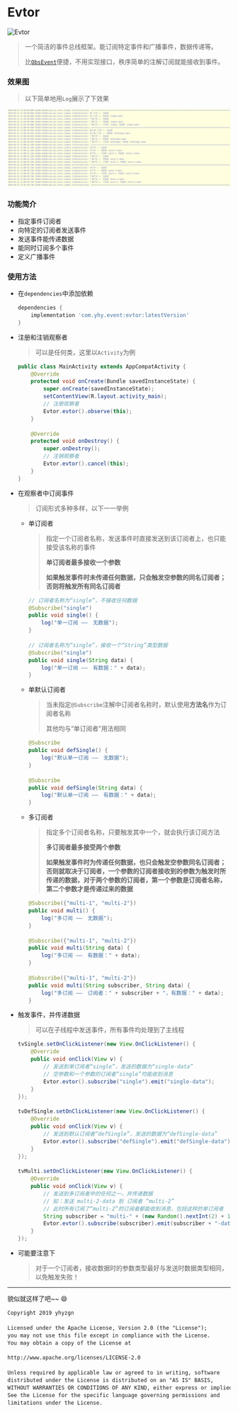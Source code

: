 # Evtor

![Evtor](https://img.shields.io/badge/Evtor-1.0.3-brightgreen.svg)

>   一个简洁的事件总线框架。能订阅特定事件和广播事件，数据传递等。
>
>   比[`ObsEvent`](https://github.com/yhyzgn/ObsEvent.git)便捷，不用实现接口，秩序简单的注解订阅就能接收到事件。

### 效果图

>   以下简单地用`Log`展示了下效果

![log](imgs/log.png)

### 功能简介

*   指定事件订阅者
*   向特定的订阅者发送事件
*   发送事件能传递数据
*   能同时订阅多个事件
*   定义广播事件

### 使用方法

*   在`dependencies`中添加依赖

    ```groovy
    dependencies {
        implementation 'com.yhy.event:evtor:latestVersion'
    }
    ```

*   注册和注销观察者

    >   可以是任何类，这里以`Activity`为例

    ```java
    public class MainActivity extends AppCompatActivity {
        @Override
        protected void onCreate(Bundle savedInstanceState) {
            super.onCreate(savedInstanceState);
            setContentView(R.layout.activity_main);
            // 注册观察者
            Evtor.evtor().observe(this);
        }
    
        @Override
        protected void onDestroy() {
            super.onDestroy();
            // 注销观察者
            Evtor.evtor().cancel(this);
        }
    }
    ```

*   在观察者中订阅事件

    >   订阅形式多种多样，以下一一举例

    *   单订阅者

        >   指定一个订阅者名称，发送事件时直接发送到该订阅者上，也只能接受该名称的事件
        >
        >   **单订阅者最多接收一个参数**
        >
        >   **如果触发事件时未传递任何数据，只会触发空参数的同名订阅者；否则将触发所有同名订阅者**

        ```java
        // 订阅者名称为“single”，不接收任何数据
        @Subscribe("single")
        public void single() {
            log("单一订阅 ——　无数据");
        }
        
        // 订阅者名称为“single”，接收一个“String”类型数据
        @Subscribe("single")
        public void single(String data) {
            log("单一订阅 ——　有数据：" + data);
        }
        ```

    *   单默认订阅者

        >   当未指定`@Subscribe`注解中订阅者名称时，默认使用**方法名**作为订阅者名称
        >
        >   其他均与“单订阅者”用法相同

        ```java
        @Subscribe
        public void defSingle() {
            log("默认单一订阅 ——　无数据");
        }
        
        @Subscribe
        public void defSingle(String data) {
            log("默认单一订阅 ——　有数据：" + data);
        }
        ```

    *   多订阅者

        >   指定多个订阅者名称，只要触发其中一个，就会执行该订阅方法
        >
        >   **多订阅者最多接受两个参数**
        >
        >   **如果触发事件时为传递任何数据，也只会触发空参数同名订阅者；否则就取决于订阅者，一个参数的订阅者接收到的参数为触发时所传递的数据，对于两个参数的订阅者，第一个参数是订阅者名称，第二个参数才是传递过来的数据**

        ```java
        @Subscribe({"multi-1", "multi-2"})
        public void multi() {
            log("多订阅 ——　无数据");
        }
        
        @Subscribe({"multi-1", "multi-2"})
        public void multi(String data) {
            log("多订阅 ——　有数据：" + data);
        }
        
        @Subscribe({"multi-1", "multi-2"})
        public void multi(String subscriber, String data) {
            log("多订阅 ——　订阅者：" + subscriber + "，有数据：" + data);
        }
        ```

*   触发事件，并传递数据

    >   可以在子线程中发送事件，所有事件均处理到了主线程

    ```java
    tvSingle.setOnClickListener(new View.OnClickListener() {
        @Override
        public void onClick(View v) {
            // 发送到单订阅者“single”，发送的数据为“single-data”
            // 空参数和一个参数的订阅者“single”均能收到消息
            Evtor.evtor().subscribe("single").emit("single-data");
        }
    });
    
    tvDefSingle.setOnClickListener(new View.OnClickListener() {
        @Override
        public void onClick(View v) {
            // 发送到默认订阅者“defSingle”，发送的数据为“defSingle-data”
            Evtor.evtor().subscribe("defSingle").emit("defSingle-data");
        }
    });
    
    tvMulti.setOnClickListener(new View.OnClickListener() {
        @Override
        public void onClick(View v) {
            // 发送到多订阅者中的任何之一，并传递数据
            // 如：发送 multi-2-data 到 订阅者 “multi-2”
            // 此时所有订阅了“multi-2”的订阅者都能收到消息，包括这样的单订阅者
            String subscriber = "multi-" + (new Random().nextInt(2) + 1);
            Evtor.evtor().subscribe(subscriber).emit(subscriber + "-data");
        }
    });
    ```

*   可能要注意下

    >   对于一个订阅者，接收数据时的参数类型最好与发送时数据类型相同，以免触发失败！

-----

貌似就这样了吧~~ :smile:

```tex
Copyright 2019 yhyzgn

Licensed under the Apache License, Version 2.0 (the "License");
you may not use this file except in compliance with the License.
You may obtain a copy of the License at

http://www.apache.org/licenses/LICENSE-2.0

Unless required by applicable law or agreed to in writing, software
distributed under the License is distributed on an "AS IS" BASIS,
WITHOUT WARRANTIES OR CONDITIONS OF ANY KIND, either express or implied.
See the License for the specific language governing permissions and
limitations under the License.
```

